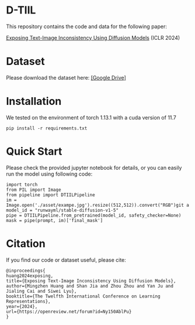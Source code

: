 # D-TIIL
This repository contains the code and data for the following paper:

[Exposing Text-Image Inconsistency Using Diffusion Models](https://openreview.net/forum?id=Ny150AblPu) (ICLR 2024)

# Dataset
Please download the dataset here: [[Google Drive]](https://drive.google.com/file/d/1rbVMGVz_cdE5KjIUvAE8X0DosoX2uEf2/view?usp=drive_link)

# Installation
We tested on the environment of torch 1.13.1 with a cuda version of 11.7
```
pip install -r requirements.txt
```

# Quick Start
Please check the provided jupyter notebook for details, or you can easily run the model using following code:
```
import torch
from PIL import Image
from pipeline import DTIILPipeline
im = Image.open('./asset/exampe.jpg').resize((512,512)).convert("RGB")git a
model_id = "runwayml/stable-diffusion-v1-5"
pipe = DTIILPipeline.from_pretrained(model_id, safety_checker=None)
mask = pipe(prompt, im)['final_mask']
```


# Citation
If you find our code or dataset useful, please cite:
```
@inproceedings{
huang2024exposing,
title={Exposing Text-Image Inconsistency Using Diffusion Models},
author={Mingzhen Huang and Shan Jia and Zhou Zhou and Yan Ju and Jialing Cai and Siwei Lyu},
booktitle={The Twelfth International Conference on Learning Representations},
year={2024},
url={https://openreview.net/forum?id=Ny150AblPu}
}
```